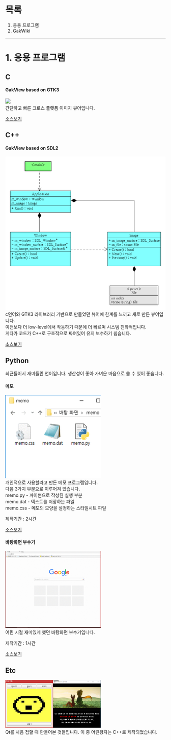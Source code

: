 # 목록
1. 응용 프로그램
2. GakWiki

* * *

# 1. 응용 프로그램

## C
#### GakView based on GTK3
<img src="./image/GakView_gtk3.gif"><br>
간단하고 빠른 크로스 플랫폼 이미지 뷰어입니다.  

<a href="https://github.com/Gakgu/GakView/tree/7b5ea9bdee1cd0f2e6c89a8559acdeb44c163575">소스보기</a>

## C++
#### GakView based on SDL2
<img src="./image/GakView_uml.png"><br>
c언어와 GTK3 라이브러리 기반으로 만들었던 뷰어에 한계를 느끼고 새로 만든 뷰어입니다.  
이전보다 더 low-level에서 작동하기 때문에 더 빠르며 시스템 친화적입니다.  
게다가 코드가 C++로 구조적으로 짜여있어 유지 보수하기 쉽습니다.  

<a href="https://github.com/Gakgu/GakView.git">소스보기</a>

## Python
최근들어서 재미들린 언어입니다.
생산성이 좋아 가벼운 마음으로 쓸 수 있어 좋습니다.

#### 메모
<img src="./image/memo.gif" width="300"><br>
개인적으로 사용할라고 만든 메모 프로그램입니다.  
다음 3가지 부분으로 이루어져 있습니다.  
memo.py  - 파이썬으로 작성된 실행 부분  
memo.dat - 텍스트를 저장하는 파일  
memo.css - 메모의 모양을 설정하는 스타일시트 파일  

제작기간 : 2시간  

<a href="https://gist.github.com/Gakgu/268384e67241b2ddd8b0c42ea4949797">소스보기</a>

#### 바탕화면 부수기
<img src="./image/background_breaker.gif" width="300"><br>
어린 시절 재미있게 했던 바탕화면 부수기입니다.

제작기간 : 1시간

<a href="https://gist.github.com/Gakgu/4ed041dad46631483d6147d39ede9227">소스보기</a>

## Etc
<img src="./image/tamagotchi.png" height="150" width="150"><img src="./image/young_prince.gif" height="150" width="150"><br>
Qt를 처음 접할 때 만들어본 것들입니다. 이 중 어린왕자는 C++로 제작되었습니다.
